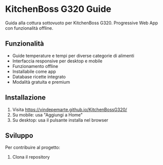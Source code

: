 # KitchenBoss G320 Guide

Guida alla cottura sottovuoto per KitchenBoss G320. 
Progressive Web App con funzionalità offline.

## Funzionalità
- Guide temperature e tempi per diverse categorie di alimenti
- Interfaccia responsive per desktop e mobile
- Funzionamento offline
- Installabile come app
- Database ricette integrato
- Modalità gratuita e premium

## Installazione
1. Visita https://vindepemarte.github.io/KitchenBossG320/
2. Su mobile: usa "Aggiungi a Home"
3. Su desktop: usa il pulsante installa nel browser

## Sviluppo
Per contribuire al progetto:

1. Clona il repository
